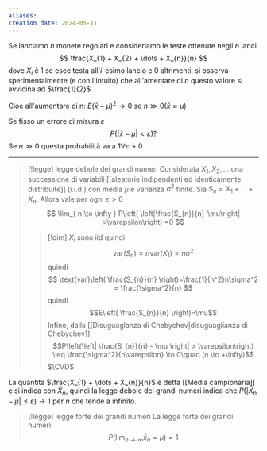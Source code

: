 ```yaml
---
aliases: 
creation date: 2024-05-11
---
```


Se lanciamo $n$ monete regolari e consideriamo le teste ottenute negli $n$ lanci
$$ \frac{X_{1} + X_{2} + \dots + X_{n}}{n} $$
dove $X_{i}$ è 1 se esce testa all'$i$-esimo lancio e 0 altrimenti, si osserva sperimentalmente (e con l'intuito) che all'amentare di $n$ questo valore si avvicina ad $\frac{1}{2}$

Cioè all'aumentare di n:
$E(\bar{x} - \mu)^2 \to 0$ se $n \gg 0 (\bar{x} \approx \mu)$

Se fisso un errore di misura $\varepsilon$
$$
P(|\bar{x} - \mu| < \varepsilon) ?
$$
Se $n \gg 0$ questa probabilità va a $1 \forall \varepsilon > 0$

---

>[!legge] legge debole dei grandi numeri
>Considerata $X_{1},X_{2},\dots$ una successione di variabili [[aleatorie indipendenti ed identicamente distribuite]] (i.i.d.) con media $\mu$ e varianza $\sigma^2$ finite. Sia $S_{n} = X_{1} + \dots + X_{n}$. Allora vale per ogni $\varepsilon > 0$
>$$ \lim_{ n \to \infty } P\left( \left|\frac{S_{n}}{n}-\mu\right| >\varepsilon\right)  =0 $$ 
>>[!dim]
>>$X_{i}$ sono iid quindi
>>$$ \text{var}(S_{n}) = n \text{var}(X_{1})=n\sigma^2 $$
>>quindi
>>$$ \text{var}\left( \frac{S_{n}}{n} \right)=\frac{1}{n^2}n\sigma^2 = \frac{\sigma^2}{n} $$
>>quindi
>>$$E\left( \frac{S_{n}}{n} \right)=\mu$$
>>Infine, dalla [[Disuguaglanza di Chebychev|disuguaglianza di Chebychev]]
>>$$P\left(\left| \frac{S_{n}}{n} - \mu \right| > \varepsilon\right) \leq \frac{\sigma^2}{n\varepsilon} \to 0\quad (n \to +\infty)$$
>>$\CVD$

La quantità $\frac{X_{1} + \dots + X_{n}}{n}$ è detta [[Media campionaria]] e si indica con $\bar{X}_{n}$, quindi la legge debole dei grandi numeri indica che $P(| \bar{X}_{n} - \mu| \leq \varepsilon) \to 1$ per $n$ che tende a infinito.



>[!legge] legge forte dei grandi numeri
>La legge forte dei grandi numeri:
>$$
>P(\lim_{ n \to \infty } \bar{x}_{n} = \mu) = 1
>$$
